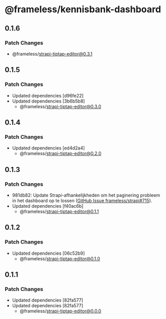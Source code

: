 # @frameless/kennisbank-dashboard

## 0.1.6

### Patch Changes

- @frameless/strapi-tiptap-editor@0.3.1

## 0.1.5

### Patch Changes

- Updated dependencies [d96fe22]
- Updated dependencies [3b6b5b8]
  - @frameless/strapi-tiptap-editor@0.3.0

## 0.1.4

### Patch Changes

- Updated dependencies [ed4d2a4]
  - @frameless/strapi-tiptap-editor@0.2.0

## 0.1.3

### Patch Changes

- 981db82: Update Strapi-afhankelijkheden om het paginering probleem in het dashboard op te lossen ([GitHub Issue frameless/strapi#715](https://github.com/frameless/strapi/issues/715)).
- Updated dependencies [f40ac6b]
  - @frameless/strapi-tiptap-editor@0.1.1

## 0.1.2

### Patch Changes

- Updated dependencies [06c52b9]
  - @frameless/strapi-tiptap-editor@0.1.0

## 0.1.1

### Patch Changes

- Updated dependencies [82fa577]
- Updated dependencies [82fa577]
  - @frameless/strapi-tiptap-editor@0.0.0
